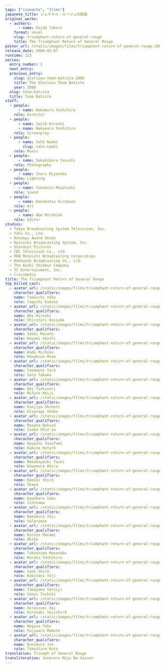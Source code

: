 ```yaml
---
tags: ["cineaste", "films"]
japanese_title: ジェネラル・ルージュの凱旋
original_works:
  - authors:
      - name: Kaidô Takeru
    format: novel
    slug: triumphant-return-of-general-rouge
    title: The Triumphant Return of General Rouge
poster_url: /static/images/films/triumphant-return-of-general-rouge-2009/posters/poster.webp
release_date: 2009-03-07
runtime: 123
series:
  entry_number: 2
  next_entry:
  previous_entry:
    slug: glorious-team-batista-2008
    title: The Glorious Team Batista
    year: 2008
  slug: team-batista
  title: Team Batista
staff:
  - people:
      - name: Nakamura Yoshihiro
    role: Director
  - people:
      - name: Saitô Hiroshi
      - name: Nakamura Yoshihiro
    role: Screenplay
  - people:
      - name: Satô Naoki
        slug: sato-naoki
    role: Music
  - people:
      - name: Sakakibara Yasushi
    role: Photography
  - people:
      - name: Inori Miyanobu
    role: Lighting
  - people:
      - name: Yokomizo Masatoshi
    role: Sound
  - people:
      - name: Kanakatsu Hirokazu
    role: Art
  - people:
      - name: Abe Hirohide
    role: Editor
studios:
  - Tokyo Broadcasting System Television, Inc.
  - Toho Co., Ltd.
  - Konomys Award Union
  - Mainichi Broadcasting System, Inc.
  - Stardust Pictures
  - CBC Television Co., Ltd.
  - RKB Mainichi Broadcasting Corporation
  - Hokkaido Broadcasting Co., Ltd.
  - The Asahi Shimbun Company
  - TC Entertainment, Inc.
  - Crossmedia
title: The Triumphant Return of General Rouge
top_billed_cast:
  - avatar_url: /static/images/films/triumphant-return-of-general-rouge-2009/cast-avatars/yuko-takeuchi-0.webp
    character_qualifiers:
    name: Takeuchi Yûko
    role: Taguchi Kimiko
  - avatar_url: /static/images/films/triumphant-return-of-general-rouge-2009/cast-avatars/hiroshi-abe-0.webp
    character_qualifiers:
    name: Abe Hiroshi
    role: Shiratori Keisuke
  - avatar_url: /static/images/films/triumphant-return-of-general-rouge-2009/cast-avatars/masato-sakai-0.webp
    character_qualifiers:
    name: Sakai Masato
    role: Hayami Kôichi
  - avatar_url: /static/images/films/triumphant-return-of-general-rouge-2009/cast-avatars/michiko-hada-0.webp
    character_qualifiers:
    name: Hada Michiko
    role: Hanabusa Miwa
  - avatar_url: /static/images/films/triumphant-return-of-general-rouge-2009/cast-avatars/taro-yamamoto-0.webp
    character_qualifiers:
    name: Yamamoto Tarô
    role: Satô Takuma
  - avatar_url: /static/images/films/triumphant-return-of-general-rouge-2009/cast-avatars/toshinori-omi-0.webp
    character_qualifiers:
    name: Omi Toshinori
    role: Mifune Keiji
  - avatar_url: /static/images/films/triumphant-return-of-general-rouge-2009/cast-avatars/shihori-kanjiya-0.webp
    character_qualifiers:
    name: Kanjiya Shihori
    role: Kisaragi Shôko
  - avatar_url: /static/images/films/triumphant-return-of-general-rouge-2009/cast-avatars/bokuzo-masana-0.webp
    character_qualifiers:
    name: Masana Bokuzô
    role: Isobe Shin'ya
  - avatar_url: /static/images/films/triumphant-return-of-general-rouge-2009/cast-avatars/yasufumi-hayashi-0.webp
    character_qualifiers:
    name: Hayashi Yasufumi
    role: Komine Kotarô
  - avatar_url: /static/images/films/triumphant-return-of-general-rouge-2009/cast-avatars/taiki-nakabayashi-0.webp
    character_qualifiers:
    name: Nakabayashi Taiki
    role: Kawamura Akira
  - avatar_url: /static/images/films/triumphant-return-of-general-rouge-2009/cast-avatars/shiro-namiki-0.webp
    character_qualifiers:
    name: Namiki Shirô
    role: Ikawa
  - avatar_url: /static/images/films/triumphant-return-of-general-rouge-2009/cast-avatars/sabu-kawahara-0.webp
    character_qualifiers:
    name: Kawahara Sabu
    role: Ichikawa
  - avatar_url: /static/images/films/triumphant-return-of-general-rouge-2009/cast-avatars/yuji-nakamura-0.webp
    character_qualifiers:
    name: Nakamura Yûji
    role: Salaryman
  - avatar_url: /static/images/films/triumphant-return-of-general-rouge-2009/cast-avatars/manami-kurose-0.webp
    character_qualifiers:
    name: Kurose Manami
    role: Akiko
  - avatar_url: /static/images/films/triumphant-return-of-general-rouge-2009/cast-avatars/masanobu-takashima-0.webp
    character_qualifiers:
    name: Takashima Masanobu
    role: Murata Toshihiro
  - avatar_url: /static/images/films/triumphant-return-of-general-rouge-2009/cast-avatars/shiro-sano-0.webp
    character_qualifiers:
    name: Sano Shirô
    role: Kakitani Yûji
  - avatar_url: /static/images/films/triumphant-return-of-general-rouge-2009/cast-avatars/tetsuji-tamayama-0.webp
    character_qualifiers:
    name: Tamayama Tetsuji
    role: Sakai Toshiki
  - avatar_url: /static/images/films/triumphant-return-of-general-rouge-2009/cast-avatars/sei-hiraizumi-0.webp
    character_qualifiers:
    name: Hiraizumi Sei
    role: Kurosaki Seiichirô
  - avatar_url: /static/images/films/triumphant-return-of-general-rouge-2009/cast-avatars/yoko-nogiwa-0.webp
    character_qualifiers:
    name: Nogiwa Yôko
    role: Fujiwara Makoto
  - avatar_url: /static/images/films/triumphant-return-of-general-rouge-2009/cast-avatars/jun-kunimura-0.webp
    character_qualifiers:
    name: Kunimura Jun
    role: Takashina Kota
translation: Triumph of General Rouge
transliteration: Jeneraru Rûju No Gaisen
---
```

